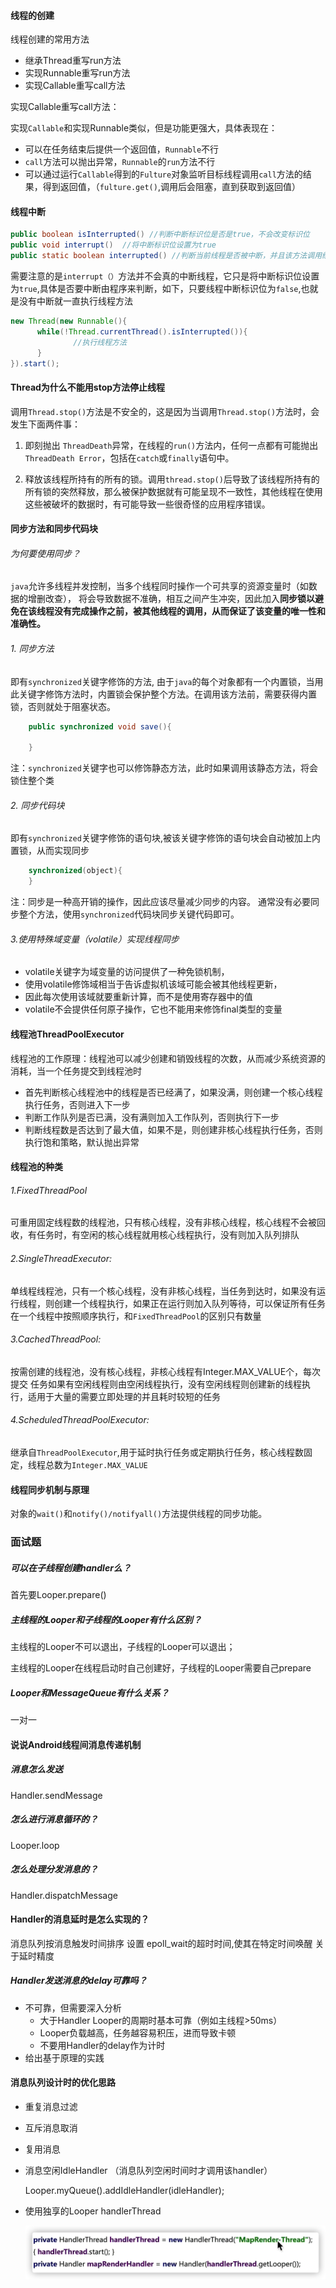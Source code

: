 #### 线程的创建

线程创建的常用方法

- 继承Thread重写run方法
- 实现Runnable重写run方法
- 实现Callable重写call方法

实现Callable重写call方法：

实现`Callable`和实现Runnable类似，但是功能更强大，具体表现在：

- 可以在任务结束后提供一个返回值，`Runnable`不行
- `call`方法可以抛出异常，`Runnable`的`run`方法不行
- 可以通过运行`Callable`得到的`Fulture`对象监听目标线程调用`call`方法的结果，得到返回值，（`fulture.get()`,调用后会阻塞，直到获取到返回值）

#### 线程中断

```java
public boolean isInterrupted() //判断中断标识位是否是true，不会改变标识位
public void interrupt()  //将中断标识位设置为true
public static boolean interrupted() //判断当前线程是否被中断，并且该方法调用结束的时候会清空中断标识位
```

需要注意的是`interrupt（）`方法并不会真的中断线程，它只是将中断标识位设置为`true`,具体是否要中断由程序来判断，如下，只要线程中断标识位为`false`,也就是没有中断就一直执行线程方法

```java
new Thread(new Runnable(){
      while(!Thread.currentThread().isInterrupted()){
              //执行线程方法
      }
}).start();
```

#### Thread为什么不能用stop方法停止线程

调用`Thread.stop()`方法是不安全的，这是因为当调用`Thread.stop()`方法时，会发生下面两件事：

1. 即刻抛出 `ThreadDeath`异常，在线程的`run()`方法内，任何一点都有可能抛出`ThreadDeath Error`，包括在`catch`或`finally`语句中。

2. 释放该线程所持有的所有的锁。调用`thread.stop()`后导致了该线程所持有的所有锁的突然释放，那么被保护数据就有可能呈现不一致性，其他线程在使用这些被破坏的数据时，有可能导致一些很奇怪的应用程序错误。

#### 同步方法和同步代码块

###### 为何要使用同步？

`java`允许多线程并发控制，当多个线程同时操作一个可共享的资源变量时（如数据的增删改查）， 将会导致数据不准确，相互之间产生冲突，因此加入**同步锁以避免在该线程没有完成操作之前，被其他线程的调用，从而保证了该变量的唯一性和准确性。**

###### 1. 同步方法

即有`synchronized`关键字修饰的方法, 由于`java`的每个对象都有一个内置锁，当用此关键字修饰方法时，内置锁会保护整个方法。在调用该方法前，需要获得内置锁，否则就处于阻塞状态。

```java
    public synchronized void save(){
   
    }
```

注：`synchronized`关键字也可以修饰静态方法，此时如果调用该静态方法，将会锁住整个类

###### 2. 同步代码块

即有`synchronized`关键字修饰的语句块,被该关键字修饰的语句块会自动被加上内置锁，从而实现同步

```java
    synchronized(object){ 
    }
```

注：同步是一种高开销的操作，因此应该尽量减少同步的内容。
通常没有必要同步整个方法，使用`synchronized`代码块同步关键代码即可。

###### 3.使用特殊域变量（volatile）实现线程同步

- volatile关键字为域变量的访问提供了一种免锁机制，
- 使用volatile修饰域相当于告诉虚拟机该域可能会被其他线程更新，
- 因此每次使用该域就要重新计算，而不是使用寄存器中的值
- volatile不会提供任何原子操作，它也不能用来修饰final类型的变量

#### 线程池ThreadPoolExecutor

线程池的工作原理：线程池可以减少创建和销毁线程的次数，从而减少系统资源的消耗，当一个任务提交到线程池时

- 首先判断核心线程池中的线程是否已经满了，如果没满，则创建一个核心线程执行任务，否则进入下一步
- 判断工作队列是否已满，没有满则加入工作队列，否则执行下一步
- 判断线程数是否达到了最大值，如果不是，则创建非核心线程执行任务，否则执行饱和策略，默认抛出异常

#### 线程池的种类

###### 1.FixedThreadPool

可重用固定线程数的线程池，只有核心线程，没有非核心线程，核心线程不会被回收，有任务时，有空闲的核心线程就用核心线程执行，没有则加入队列排队

###### 2.SingleThreadExecutor:

单线程线程池，只有一个核心线程，没有非核心线程，当任务到达时，如果没有运行线程，则创建一个线程执行，如果正在运行则加入队列等待，可以保证所有任务在一个线程中按照顺序执行，和`FixedThreadPool`的区别只有数量

###### 3.CachedThreadPool:

按需创建的线程池，没有核心线程，非核心线程有Integer.MAX_VALUE个，每次提交
任务如果有空闲线程则由空闲线程执行，没有空闲线程则创建新的线程执行，适用于大量的需要立即处理的并且耗时较短的任务

###### 4.ScheduledThreadPoolExecutor:

继承自`ThreadPoolExecutor`,用于延时执行任务或定期执行任务，核心线程数固定，线程总数为`Integer.MAX_VALUE`

#### 线程同步机制与原理

对象的`wait()`和`notify()/notifyall()`方法提供线程的同步功能。

### 面试题

##### 可以在子线程创建handler么？

首先要Looper.prepare()

##### 主线程的Looper和子线程的Looper有什么区别？

主线程的Looper不可以退出，子线程的Looper可以退出；

主线程的Looper在线程启动时自己创建好，子线程的Looper需要自己prepare

##### Looper和MessageQueue有什么关系？

一对一

#### 说说Android线程间消息传递机制

##### 消息怎么发送

Handler.sendMessage

##### 怎么进行消息循环的？

Looper.loop

##### 怎么处理分发消息的？

Handler.dispatchMessage

#### Handler的消息延时是怎么实现的？

消息队列按消息触发时间排序
设置 epoll_wait的超时时间,使其在特定时间唤醒
关于延时精度

##### Handler发送消息的delay可靠吗？

- 不可靠，但需要深入分析
  - 大于Handler Looper的周期时基本可靠（例如主线程>50ms）
  - Looper负载越高，任务越容易积压，进而导致卡顿
  - 不要用Handler的delay作为计时
- 给出基于原理的实践

#### 消息队列设计时的优化思路

- 重复消息过滤

- 互斥消息取消

- 复用消息

- 消息空闲IdleHandler      （消息队列空闲时间时才调用该handler）

  Looper.myQueue().addIdleHandler(idleHandler);

- 使用独享的Looper     handlerThread

  <img src="图片/Handler.assets/image-20210719184418119.png" alt="image-20210719184418119" style="zoom:50%;" />





